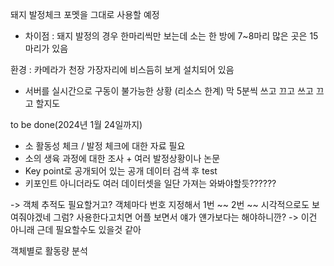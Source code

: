 돼지 발정체크 포멧을 그대로 사용할 예정

- 차이점 : 돼지 발정의 경우 한마리씩만 보는데
	소는 한 방에 7~8마리 
	많은 곳은 15마리가 있음

환경 : 카메라가 천장 가장자리에 비스듬히 보게 설치되어 있음
- 서버를 실시간으로 구동이 불가능한 상황 (리소스 한계) 막 5분씩 쓰고 끄고 쓰고 끄고 할지도
 

to be done(2024년 1월 24일까지)
+ 소 활동성 체크 / 발정 체크에 대한 자료 필요
+ 소의 생육 과정에 대한 조사 + 여러 발정상황이나 논문
+ Key point로 공개되어 있는 공개 데이터 검색 후 test 
+ 키포인트 아니더라도 여러 데이터셋을 일단 가져는 와봐야할듯??????

-> 객체 추적도 필요할거고? 객체마다 번호 지정해서 1번 ~~ 2번 ~~
시각적으로도 보여줘야겠네 그럼? 사용한다고치면 어플 보면서 얘가 얜가보다는 해야하니깐?
-> 이건 아니래 근데 필요할수도 있을것 같아

객체별로 활동량 분석 

